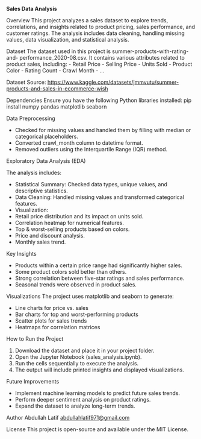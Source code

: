 **Sales Data Analysis**

Overview
This project analyzes a sales dataset to explore trends, correlations, and insights related to product pricing, sales performance, and customer ratings. The analysis includes data cleaning, handling missing values, data visualization, and statistical analysis.

Dataset
The dataset used in this project is summer-products-with-rating-and- performance\_2020-08.csv. It contains various attributes related to product sales, including:
    - Retail Price
    - Selling Price
    - Units Sold
    - Product Color
    - Rating Count
    - Crawl Month
    - …
    
Dataset Source: https://www.kaggle.com/datasets/jmmvutu/summer-products-and-sales-in-ecommerce-wish

Dependencies
Ensure you have the following Python libraries installed: pip install numpy pandas matplotlib seaborn

Data Preprocessing
- Checked for missing values and handled them by filling with median or categorical placeholders.
- Converted crawl\_month column to datetime format.
- Removed outliers using the Interquartile Range (IQR) method.

Exploratory Data Analysis (EDA)

The analysis includes:
- Statistical Summary: Checked data types, unique values, and descriptive statistics.
- Data Cleaning: Handled missing values and transformed categorical features.
- Visualization:
- Retail price distribution and its impact on units sold.
- Correlation heatmap for numerical features.
- Top & worst-selling products based on colors.
- Price and discount analysis.
- Monthly sales trend.

Key Insights
- Products within a certain price range had significantly higher sales.
- Some product colors sold better than others.
- Strong correlation between five-star ratings and sales performance.
- Seasonal trends were observed in product sales.

Visualizations
The project uses matplotlib and seaborn to generate:
- Line charts for price vs. sales
- Bar charts for top and worst-performing products
- Scatter plots for sales trends
- Heatmaps for correlation matrices

How to Run the Project
1. Download the dataset and place it in your project folder.
2. Open the Jupyter Notebook (sales\_analysis.ipynb).
3. Run the cells sequentially to execute the analysis.
4. The output will include printed insights and displayed visualizations.

Future Improvements
- Implement machine learning models to predict future sales trends.
- Perform deeper sentiment analysis on product ratings.
- Expand the dataset to analyze long-term trends.

Author
Abdullah Latif <abdullahlatif971@gmail.com>

License
This project is open-source and available under the MIT License.
